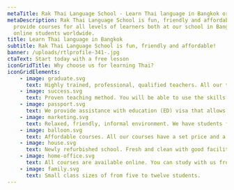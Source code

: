 ```yaml
---
metaTitle: Rak Thai Language School - Learn Thai language in Bangkok or Online
metaDescription: Rak Thai Language School is fun, friendly and affordable! We
  provide courses for all levels of learners both at our school in Bangkok or
  online students worldwide.
title: Learn Thai language in Bangkok
subtitle: Rak Thai Language School is fun, friendly and affordable!
banner: /uploads/rtlprofile-341-.jpg
ctaText: Start today with a free lesson
iconGridTitle: Why choose us for learning Thai?
iconGridElements:
    - image: graduate.svg
      text: Highly trained, professional, qualified teachers. All our teachers are university educated.
    - image: success.svg
      text: Proven teaching method. You will be able to use the skills you learn immediately in everyday life.
    - image: passport.svg
      text: We provide assistance with education (ED) visa that allows you to stay in Thailand for up to 14 months.
    - image: marketing.svg
      text: Relaxed, friendly, informal environment. We have students from all over the world; you will make some great new friends!
    - image: balloon.svg
      text: Affordable courses. All our courses have a set price and a set amount of study hours.
    - image: house.svg
      text: Newly refurbished school. Fresh and clean with good facilities.
    - image: home-office.svg
      text: All courses are available online. You can study with us from your home couch!
    - image: family.svg
      text: Small class sizes of from five to twelve students.
---
```

